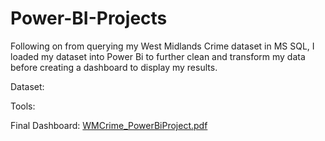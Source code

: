 # Power-BI-Projects

Following on from querying my West Midlands Crime dataset in MS SQL, I loaded my dataset into Power Bi to further clean and transform my data before creating a dashboard to display my results.

Dataset:

Tools:

Final Dashboard:
[WMCrime_PowerBiProject.pdf](https://github.com/MyLittleToy/Power-BI-Projects/files/13041588/WMCrime_PowerBiProject.pdf)
